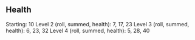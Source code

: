 ## Health
Starting: 10
Level 2 (roll, summed, health): 7, 17, 23
Level 3 (roll, summed, health): 6, 23, 32
Level 4 (roll, summed, health): 5, 28, 40